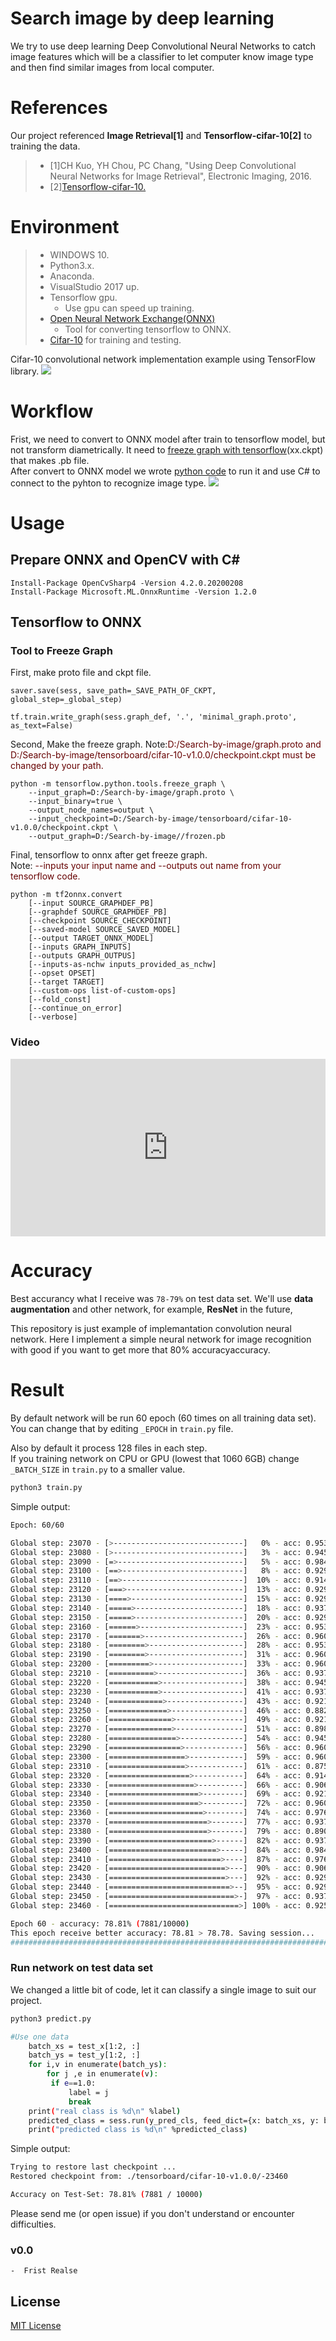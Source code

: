 # Search image by deep learning

We try to use deep learning Deep Convolutional Neural Networks to catch image features which will be a classifier to let computer know image type and then find similar images from local computer.

# References
Our project referenced **Image Retrieval[1]** and **Tensorflow-cifar-10[2]** to training the data.
>* [1]CH Kuo, YH Chou, PC Chang, "Using Deep Convolutional Neural Networks for Image Retrieval", Electronic Imaging, 2016.
>* [2][Tensorflow-cifar-10.](https://github.com/exelban/tensorflow-cifar-10)
# Environment
>* WINDOWS 10.
>* Python3.x.
>* Anaconda.
>* VisualStudio 2017 up.
>* Tensorflow gpu.
>   * Use gpu can speed up training.
>* [Open Neural Network Exchange(ONNX)](https://github.com/onnx/onnx)  
>   * Tool for converting tensorflow to ONNX.
>* [Cifar-10](https://www.cs.toronto.edu/~kriz/cifar.html) for training and testing.  

Cifar-10 convolutional network implementation example using TensorFlow library.
![](https://trello-attachments.s3.amazonaws.com/5e11b4a007fc4d333fd1819b/1063x532/7ffdae91082a8a57c9e9649ac90b9ee0/image.png)

# Workflow

Frist, we need to convert to ONNX model after train to tensorflow model, but not transform diametrically. It need to [freeze graph with tensorflow](https://github.com/onnx/tensorflow-onnx)(xx.ckpt) that makes .pb file.  
After convert to ONNX model we wrote [python code](predict_test.py) to run it and use C# to connect to the pyhton to recognize image type.
![](WorkFlow/WorkFlow.jpg)

# Usage
## Prepare ONNX and OpenCV with C#
```
Install-Package OpenCvSharp4 -Version 4.2.0.20200208
Install-Package Microsoft.ML.OnnxRuntime -Version 1.2.0
```
## Tensorflow to ONNX
### Tool to Freeze Graph
First, make proto file and ckpt file.
```
saver.save(sess, save_path=_SAVE_PATH_OF_CKPT, global_step=_global_step)

tf.train.write_graph(sess.graph_def, '.', 'minimal_graph.proto', as_text=False)
```
Second, Make the freeze graph.
Note:<font color="#660000">D:/Search-by-image/graph.proto and D:/Search-by-image/tensorboard/cifar-10-v1.0.0/checkpoint.ckpt must be changed by your path.</font><br />
```
python -m tensorflow.python.tools.freeze_graph \
    --input_graph=D:/Search-by-image/graph.proto \
    --input_binary=true \
    --output_node_names=output \
    --input_checkpoint=D:/Search-by-image/tensorboard/cifar-10-v1.0.0/checkpoint.ckpt \
    --output_graph=D:/Search-by-image//frozen.pb
```
Final, tensorflow to onnx after get freeze graph.<br>
Note: <font color="#660000">--inputs your input name and --outputs out name from your tensorflow code.</font>
```
python -m tf2onnx.convert 
    [--input SOURCE_GRAPHDEF_PB]
    [--graphdef SOURCE_GRAPHDEF_PB]
    [--checkpoint SOURCE_CHECKPOINT]
    [--saved-model SOURCE_SAVED_MODEL]
    [--output TARGET_ONNX_MODEL]
    [--inputs GRAPH_INPUTS]
    [--outputs GRAPH_OUTPUS]
    [--inputs-as-nchw inputs_provided_as_nchw]
    [--opset OPSET]
    [--target TARGET]
    [--custom-ops list-of-custom-ops]
    [--fold_const]
    [--continue_on_error]
    [--verbose]
```
### Video
<div style="width:100%;height:0px;position:relative;padding-bottom:56.250%;"><iframe src="https://streamable.com/s/1ap44/jawofd" frameborder="0" width="100%" height="100%" allowfullscreen style="width:100%;height:100%;position:absolute;left:0px;top:0px;overflow:hidden;"></iframe></div>


# Accuracy 
Best accurancy what I receive was ```78-79%``` on test data set. We'll use **data augmentation** and other network, for example, **ResNet** in the future, 

This repository is just example of implemantation convolution neural network. Here I implement a simple neural network for image recognition with good if you want to get more that 80% accuracyaccuracy.


# Result
By default network will be run 60 epoch (60 times on all training data set).  
You can change that by editing ```_EPOCH``` in ```train.py``` file.

Also by default it process 128 files in each step.  
If you training network on CPU or GPU (lowest that 1060 6GB) change ```_BATCH_SIZE``` in ```train.py``` to a smaller value.


```sh
python3 train.py
```

Simple output:
```sh
Epoch: 60/60

Global step: 23070 - [>-----------------------------]   0% - acc: 0.9531 - loss: 1.5081 - 7045.4 sample/sec
Global step: 23080 - [>-----------------------------]   3% - acc: 0.9453 - loss: 1.5159 - 7147.6 sample/sec
Global step: 23090 - [=>----------------------------]   5% - acc: 0.9844 - loss: 1.4764 - 7154.6 sample/sec
Global step: 23100 - [==>---------------------------]   8% - acc: 0.9297 - loss: 1.5307 - 7104.4 sample/sec
Global step: 23110 - [==>---------------------------]  10% - acc: 0.9141 - loss: 1.5462 - 7091.4 sample/sec
Global step: 23120 - [===>--------------------------]  13% - acc: 0.9297 - loss: 1.5314 - 7162.9 sample/sec
Global step: 23130 - [====>-------------------------]  15% - acc: 0.9297 - loss: 1.5307 - 7174.8 sample/sec
Global step: 23140 - [=====>------------------------]  18% - acc: 0.9375 - loss: 1.5231 - 7140.0 sample/sec
Global step: 23150 - [=====>------------------------]  20% - acc: 0.9297 - loss: 1.5301 - 7152.8 sample/sec
Global step: 23160 - [======>-----------------------]  23% - acc: 0.9531 - loss: 1.5080 - 7112.3 sample/sec
Global step: 23170 - [=======>----------------------]  26% - acc: 0.9609 - loss: 1.5000 - 7154.0 sample/sec
Global step: 23180 - [========>---------------------]  28% - acc: 0.9531 - loss: 1.5074 - 6862.2 sample/sec
Global step: 23190 - [========>---------------------]  31% - acc: 0.9609 - loss: 1.4993 - 7134.5 sample/sec
Global step: 23200 - [=========>--------------------]  33% - acc: 0.9609 - loss: 1.4995 - 7166.0 sample/sec
Global step: 23210 - [==========>-------------------]  36% - acc: 0.9375 - loss: 1.5231 - 7116.7 sample/sec
Global step: 23220 - [===========>------------------]  38% - acc: 0.9453 - loss: 1.5153 - 7134.1 sample/sec
Global step: 23230 - [===========>------------------]  41% - acc: 0.9375 - loss: 1.5233 - 7074.5 sample/sec
Global step: 23240 - [============>-----------------]  43% - acc: 0.9219 - loss: 1.5387 - 7176.9 sample/sec
Global step: 23250 - [=============>----------------]  46% - acc: 0.8828 - loss: 1.5769 - 7144.1 sample/sec
Global step: 23260 - [==============>---------------]  49% - acc: 0.9219 - loss: 1.5383 - 7059.7 sample/sec
Global step: 23270 - [==============>---------------]  51% - acc: 0.8984 - loss: 1.5618 - 6638.6 sample/sec
Global step: 23280 - [===============>--------------]  54% - acc: 0.9453 - loss: 1.5151 - 7035.7 sample/sec
Global step: 23290 - [================>-------------]  56% - acc: 0.9609 - loss: 1.4996 - 7129.0 sample/sec
Global step: 23300 - [=================>------------]  59% - acc: 0.9609 - loss: 1.4997 - 7075.4 sample/sec
Global step: 23310 - [=================>------------]  61% - acc: 0.8750 - loss: 1.5842 - 7117.8 sample/sec
Global step: 23320 - [==================>-----------]  64% - acc: 0.9141 - loss: 1.5463 - 7157.2 sample/sec
Global step: 23330 - [===================>----------]  66% - acc: 0.9062 - loss: 1.5549 - 7169.3 sample/sec
Global step: 23340 - [====================>---------]  69% - acc: 0.9219 - loss: 1.5389 - 7164.4 sample/sec
Global step: 23350 - [====================>---------]  72% - acc: 0.9609 - loss: 1.5002 - 7135.4 sample/sec
Global step: 23360 - [=====================>--------]  74% - acc: 0.9766 - loss: 1.4842 - 7124.2 sample/sec
Global step: 23370 - [======================>-------]  77% - acc: 0.9375 - loss: 1.5231 - 7168.5 sample/sec
Global step: 23380 - [======================>-------]  79% - acc: 0.8906 - loss: 1.5695 - 7175.2 sample/sec
Global step: 23390 - [=======================>------]  82% - acc: 0.9375 - loss: 1.5225 - 7132.1 sample/sec
Global step: 23400 - [========================>-----]  84% - acc: 0.9844 - loss: 1.4768 - 7100.1 sample/sec
Global step: 23410 - [=========================>----]  87% - acc: 0.9766 - loss: 1.4840 - 7172.0 sample/sec
Global step: 23420 - [==========================>---]  90% - acc: 0.9062 - loss: 1.5542 - 7122.1 sample/sec
Global step: 23430 - [==========================>---]  92% - acc: 0.9297 - loss: 1.5313 - 7145.3 sample/sec
Global step: 23440 - [===========================>--]  95% - acc: 0.9297 - loss: 1.5301 - 7133.3 sample/sec
Global step: 23450 - [============================>-]  97% - acc: 0.9375 - loss: 1.5231 - 7135.7 sample/sec
Global step: 23460 - [=============================>] 100% - acc: 0.9250 - loss: 1.5362 - 10297.5 sample/sec

Epoch 60 - accuracy: 78.81% (7881/10000)
This epoch receive better accuracy: 78.81 > 78.78. Saving session...
###########################################################################################################
```


### Run network on test data set
We changed a little bit of code, let it can classify a single image to suit our project.
```sh
python3 predict.py
```
```sh
#Use one data
    batch_xs = test_x[1:2, :]
    batch_ys = test_y[1:2, :]
    for i,v in enumerate(batch_ys):
        for j ,e in enumerate(v):
         if e==1.0:
             label = j
             break
    print("real class is %d\n" %label)
    predicted_class = sess.run(y_pred_cls, feed_dict={x: batch_xs, y: batch_ys})
    print("predicted class is %d\n" %predicted_class)
```

Simple output:
```sh
Trying to restore last checkpoint ...
Restored checkpoint from: ./tensorboard/cifar-10-v1.0.0/-23460

Accuracy on Test-Set: 78.81% (7881 / 10000)
```

Please send me (or open issue) if you don't understand or encounter difficulties.


### v0.0
```
-  Frist Realse 
```
## License
[MIT License](https://github.com/exelban/tensorflow-cifar-10/blob/master/LICENSE)
